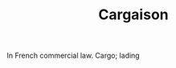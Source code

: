 ---
title: Cargaison
letter: C
permalink: "/definitions/bld-cargaison.html"
body: In French commercial law. Cargo; lading
published_at: '2018-07-07'
source: Black's Law Dictionary 2nd Ed (1910)
layout: post
---